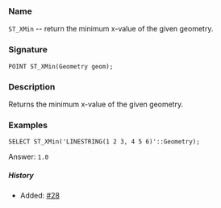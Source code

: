 ### Name
`ST_XMin` -- return the minimum x-value of the given geometry.

### Signature

```mysql
POINT ST_XMin(Geometry geom);
```

### Description

Returns the minimum x-value of the given geometry.

### Examples

```mysql
SELECT ST_XMin('LINESTRING(1 2 3, 4 5 6)'::Geometry);
```
Answer:    `1.0`

##### History

* Added: [#28](https://github.com/irstv/H2GIS/pull/28)

